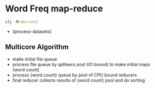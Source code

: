 # Word Freq map-reduce

```clj
clj -M:dev:nrel
```

- (process-datasets)

## Multicore Algorithm

- make initial file queue
- process file queue by spliteers pool (IO bound) to make initial maps {word count}
- process {word count} queue by pool of CPU bound reducers
- final reducer collects results of {word count} pool and do sorting
